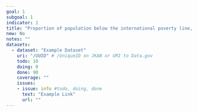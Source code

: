```yaml
---
goal: 1
subgoal: 1
indicator: 1
title: "Proportion of population below the international poverty line, by sex, age, employment status and geographical location (urban/rural)"
new: No
notes: ""
datasets:
  - dataset: "Example Dataset"
    uri: "/UUID" # /UniqueID on JKAN or URI to Data.gov
    todo: 10
    doing: 0
    done: 90
    coverage: ""
    issues:
    - issue: info #todo, doing, done
      text: "Example Link"
      url: ""
---
```

